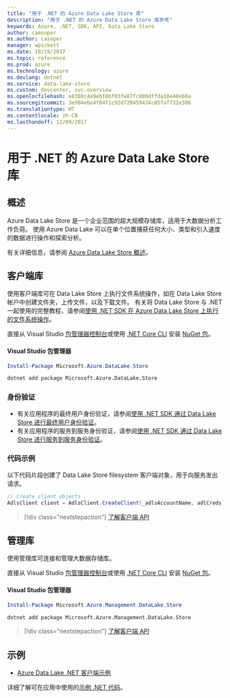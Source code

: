 ```yaml
---
title: "用于 .NET 的 Azure Data Lake Store 库"
description: "用于 .NET 的 Azure Data Lake Store 库参考"
keywords: Azure, .NET, SDK, API, Data Lake Store
author: camsoper
ms.author: casoper
manager: wpickett
ms.date: 10/19/2017
ms.topic: reference
ms.prod: azure
ms.technology: azure
ms.devlang: dotnet
ms.service: data-lake-store
ms.custom: devcenter, svc-overview
ms.openlocfilehash: e8380c4a9ebf86f03fe87fc800dffda10e48e60a
ms.sourcegitcommit: 3e904e6e4f04f1c92d729459434c85faff32e386
ms.translationtype: HT
ms.contentlocale: zh-CN
ms.lasthandoff: 12/09/2017
---
```

# <a name="azure-data-lake-store-libraries-for-net"></a>用于 .NET 的 Azure Data Lake Store 库

## <a name="overview"></a>概述

Azure Data Lake Store 是一个企业范围的超大规模存储库，适用于大数据分析工作负荷。 使用 Azure Data Lake 可以在单个位置捕获任何大小、类型和引入速度的数据进行操作和探索分析。

有关详细信息，请参阅 [Azure Data Lake Store 概述](/azure/data-lake-store/data-lake-store-overview)。

## <a name="client-library"></a>客户端库

使用客户端库可在 Data Lake Store 上执行文件系统操作，如在 Data Lake Store 帐户中创建文件夹，上传文件，以及下载文件。  有关将 Data Lake Store 与 .NET 一起使用的完整教程，请参阅[使用 .NET SDK 在 Azure Data Lake Store 上执行的文件系统操作](/azure/data-lake-store/data-lake-store-data-operations-net-sdk)。

直接从 Visual Studio [包管理器控制台][PackageManager]或使用 [.NET Core CLI][DotNetCLI] 安装 [NuGet 包](https://www.nuget.org/packages/Microsoft.Azure.Management.DataLake.Store)。

#### <a name="visual-studio-package-manager"></a>Visual Studio 包管理器

```powershell
Install-Package Microsoft.Azure.DataLake.Store
```

```bash
dotnet add package Microsoft.Azure.DataLake.Store
```
### <a name="authentication"></a>身份验证

* 有关应用程序的最终用户身份验证，请参阅[使用 .NET SDK 通过 Data Lake Store 进行最终用户身份验证](/azure/data-lake-store/data-lake-store-end-user-authenticate-net-sdk)。
* 有关应用程序的服务到服务身份验证，请参阅[使用 .NET SDK 通过 Data Lake Store 进行服务到服务身份验证](/azure/data-lake-store/data-lake-store-service-to-service-authenticate-net-sdk)。

### <a name="code-example"></a>代码示例

以下代码片段创建了 Data Lake Store filesystem 客户端对象，用于向服务发出请求。

```csharp
// Create client objects
AdlsClient client = AdlsClient.CreateClient(_adlsAccountName, adlCreds);
```

> [!div class="nextstepaction"]
> [了解客户端 API](/dotnet/api/overview/azure/datalakestore/client)


## <a name="management-library"></a>管理库

使用管理库可连接和管理大数据存储库。

直接从 Visual Studio [包管理器控制台][PackageManager]或使用 [.NET Core CLI][DotNetCLI] 安装 [NuGet 包](https://www.nuget.org/packages/Microsoft.Azure.Management.DataLake.Store)。

#### <a name="visual-studio-package-manager"></a>Visual Studio 包管理器

```powershell
Install-Package Microsoft.Azure.Management.DataLake.Store
```

```bash
dotnet add package Microsoft.Azure.Management.DataLake.Store
```

> [!div class="nextstepaction"]
> [了解客户端 API](/dotnet/api/overview/azure/datalakestore/management)


## <a name="samples"></a>示例

* [Azure Data Lake .NET 客户端示例](https://azure.microsoft.com/en-us/resources/samples/data-lake-dotnet-client/)

详细了解可在应用中使用的[示例 .NET 代码](https://azure.microsoft.com/resources/samples/?platform=dotnet)。

[PackageManager]: https://docs.microsoft.com/nuget/tools/package-manager-console
[DotNetCLI]: https://docs.microsoft.com/dotnet/core/tools/dotnet-add-package
